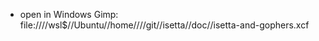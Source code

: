 - open in Windows Gimp: file:////wsl$//Ubuntu//home//<your home>//git//isetta//doc//isetta-and-gophers.xcf
